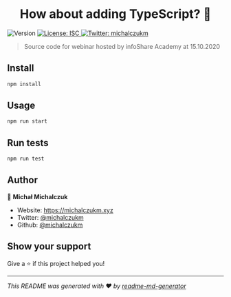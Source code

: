 <h1 align="center">How about adding TypeScript? 🤔</h1>
<p>
  <img alt="Version" src="https://img.shields.io/badge/version-1.0.0-blue.svg?cacheSeconds=2592000" />
  <a href="#" target="_blank">
    <img alt="License: ISC" src="https://img.shields.io/badge/License-ISC-yellow.svg" />
  </a>
  <a href="https://twitter.com/michalczukm" target="_blank">
    <img alt="Twitter: michalczukm" src="https://img.shields.io/twitter/follow/michalczukm.svg?style=social" />
  </a>
</p>

> Source code for webinar hosted by infoShare Academy at 15.10.2020

## Install

```sh
npm install
```

## Usage

```sh
npm run start
```

## Run tests

```sh
npm run test
```

## Author

👤 **Michał Michalczuk**

* Website: https://michalczukm.xyz
* Twitter: [@michalczukm](https://twitter.com/michalczukm)
* Github: [@michalczukm](https://github.com/michalczukm)

## Show your support

Give a ⭐️ if this project helped you!

***
_This README was generated with ❤️ by [readme-md-generator](https://github.com/kefranabg/readme-md-generator)_